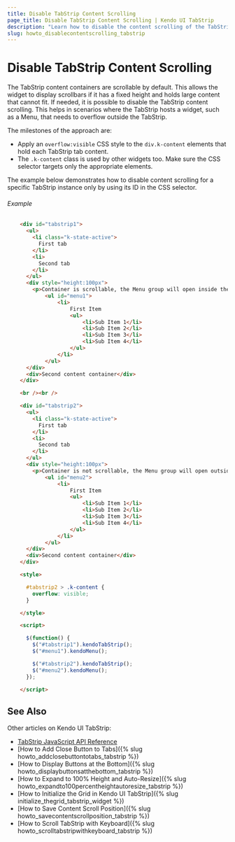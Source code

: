 ```yaml
---
title: Disable TabStrip Content Scrolling
page_title: Disable TabStrip Content Scrolling | Kendo UI TabStrip
description: "Learn how to disable the content scrolling of the TabStrip."
slug: howto_disablecontentscrolling_tabstrip
---
```


# Disable TabStrip Content Scrolling

The TabStrip content containers are scrollable by default. This allows the widget to display scrollbars if it has a fixed height and holds large content that cannot fit. If needed, it is possible to disable the TabStrip content scrolling. This helps in scenarios where the TabStrip hosts a widget, such as a Menu, that needs to overflow outside the TabStrip.

The milestones of the approach are:

* Apply an `overflow:visible` CSS style to the `div.k-content` elements that hold each TabStrip tab content.
* The `.k-content` class is used by other widgets too. Make sure the CSS selector targets only the appropriate elements.

The example below demonstrates how to disable content scrolling for a specific TabStrip instance only by using its ID in the CSS selector.

###### Example

```html
    <div id="tabstrip1">
      <ul>
        <li class="k-state-active">
          First tab
        </li>
        <li>
          Second tab
        </li>
      </ul>
      <div style="height:100px">
        <p>Container is scrollable, the Menu group will open inside the TabStrip.</p>
            <ul id="menu1">
                <li>
                    First Item
                    <ul>
                        <li>Sub Item 1</li>
                        <li>Sub Item 2</li>
                        <li>Sub Item 3</li>
                        <li>Sub Item 4</li>
                    </ul>
                </li>
            </ul>        
      </div>
      <div>Second content container</div>
    </div>

    <br /><br />

    <div id="tabstrip2">
      <ul>
        <li class="k-state-active">
          First tab
        </li>
        <li>
          Second tab
        </li>
      </ul>
      <div style="height:100px">
        <p>Container is not scrollable, the Menu group will open outside the TabStrip.</p>
            <ul id="menu2">
                <li>
                    First Item
                    <ul>
                        <li>Sub Item 1</li>
                        <li>Sub Item 2</li>
                        <li>Sub Item 3</li>
                        <li>Sub Item 4</li>
                    </ul>
                </li>
            </ul>
      </div>
      <div>Second content container</div>
    </div>

    <style>

      #tabstrip2 > .k-content {
        overflow: visible;
      }

    </style>

    <script>

      $(function() {
        $("#tabstrip1").kendoTabStrip();
        $("#menu1").kendoMenu();

        $("#tabstrip2").kendoTabStrip();
        $("#menu2").kendoMenu();
      });

    </script>
```

## See Also

Other articles on Kendo UI TabStrip:

* [TabStrip JavaScript API Reference](/api/javascript/ui/tabstrip)
* [How to Add Close Button to Tabs]({% slug howto_addclosebuttontotabs_tabstrip %})
* [How to Display Buttons at the Bottom]({% slug howto_displaybuttonsatthebottom_tabstrip %})
* [How to Expand to 100% Height and Auto-Resize]({% slug howto_expandto100percentheightautoresize_tabstrip %})
* [How to Initialize the Grid in Kendo UI TabStrip]({% slug initialize_thegrid_tabstrip_widget %})
* [How to Save Content Scroll Position]({% slug howto_savecontentscrollposition_tabstrip %})
* [How to Scroll TabStrip with Keyboard]({% slug howto_scrolltabstripwithkeyboard_tabstrip %})
